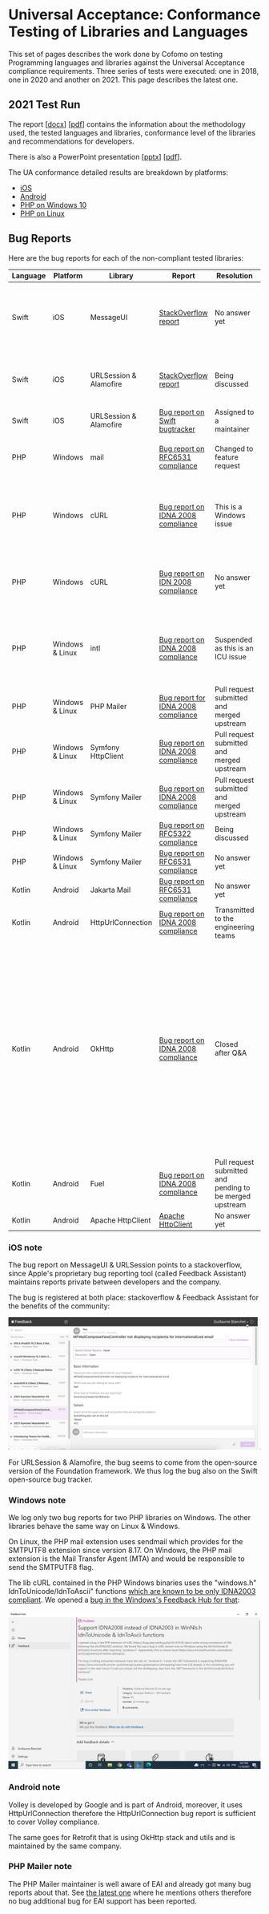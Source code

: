# Universal Acceptance: Conformance Testing of Libraries and Languages

This set of pages describes the work done by Cofomo on testing Programming languages and libraries against the Universal Acceptance compliance requirements. 
Three series of tests were executed: one in 2018, one in 2020 and another on 2021. 
This page describes the latest one.

## 2021 Test Run

The report \[[docx](./UA-language-testing-20211208.docx)\] \[[pdf](./UA-language-testing-20211208.pdf)\] contains the information about the methodology used, the tested languages and libraries, conformance level of the libraries and recommendations for developers.

There is also a PowerPoint presentation \[[pptx](./UA-language-testing-20220209.pptx)\] \[[pdf](./UA-language-testing-20220209.pdf)\].

The UA conformance detailed results are breakdown by platforms:

 - [iOS](./ios-test-results.html)
 - [Android](./android-test-results.html)
 - [PHP on Windows 10](./windows-test-results.html)
 - [PHP on Linux](./php-linux-test-results.html)

## Bug Reports

Here are the bug reports for each of the non-compliant tested libraries:

| Language | Platform | Library | Report | Resolution | Notes |
|---|---|---|---|---|---|
| Swift | iOS | MessageUI | [StackOverflow report](https://stackoverflow.com/questions/69213585/mfmailcomposeviewcontroller-not-displaying-recipients-for-internationalized-emai) | No answer yet | Bug has been reported on Apple's bug reporting tool but link is private. See [iOS note below](#ios-note) |
| Swift | iOS | URLSession & Alamofire | [StackOverflow report](https://stackoverflow.com/questions/69945768/swift-url-returns-nil-when-the-url-contains-an-internationalized-domain-name-id) | Being discussed | Bug has been reported on Apple's bug reporting tool but link is private |
| Swift | iOS | URLSession & Alamofire | [Bug report on Swift bugtracker](https://bugs.swift.org/browse/SR-15487) | Assigned to a maintainer | |
| PHP | Windows | mail | [Bug report on RFC6531 compliance](https://bugs.php.net/bug.php?id=81615) | Changed to feature request | There is very few chances that it would be implemented |
| PHP | Windows | cURL | [Bug report on IDNA 2008 compliance](https://bugs.php.net/bug.php?id=81616) | This is a Windows issue | The library used for IDN conversions is a windows version that is only IDNA2003 compliant |
| PHP | Windows | cURL | [Bug report on IDN 2008 compliance](https://aka.ms/AAeuxwu) | No answer yet | Windows feedback hub report, as PHP maintainers stated that the issue came from Windows |
| PHP | Windows & Linux | intl | [Bug report on IDNA 2008 compliance](https://bugs.php.net/bug.php?id=81628) | Suspended as this is an ICU issue | Unicode ICU library implements IDNA2008 according to UTS #46, see their [documentation](https://unicode-org.github.io/icu-docs/apidoc/dev/icu4c/uidna_8h.html#details) |
| PHP | Windows & Linux | PHP Mailer  | [Bug report for IDNA 2008 compliance](https://github.com/PHPMailer/PHPMailer/issues/2563) | Pull request submitted and merged upstream | |
| PHP | Windows & Linux | Symfony HttpClient  | [Bug report on IDNA 2008 compliance](https://github.com/symfony/symfony/issues/44091) | Pull request submitted and merged upstream | |
| PHP | Windows & Linux | Symfony Mailer  | [Bug report on IDNA 2008 compliance](https://github.com/symfony/symfony/issues/44092) | Pull request submitted and merged upstream | |
| PHP | Windows & Linux | Symfony Mailer  | [Bug report on RFC5322 compliance](https://github.com/symfony/symfony/issues/44094) | Being discussed | |
| PHP | Windows & Linux | Symfony Mailer  | [Bug report on RFC6531 compliance](https://github.com/symfony/symfony/issues/44136) | No answer yet | |
| Kotlin | Android | Jakarta Mail | [Bug report on RFC6531 compliance](https://github.com/eclipse-ee4j/mail/issues/589) | No answer yet | |
| Kotlin | Android | HttpUrlConnection | [Bug report on IDNA 2008 compliance](https://issuetracker.google.com/issues/206015971) | Transmitted to the engineering teams | |
| Kotlin | Android | OkHttp | [Bug report on IDNA 2008 compliance](https://github.com/square/okhttp/issues/6910) | Closed after Q&A | Maintainer closed it "as the strictness of IDNA 2008 is likely to cause more visible issues than this solves, particularly as this isn't uniformly supported or implemented by clients and servers". While major actor in the industry will stick to IDNA 2003 (e.g. Chrome browser) this is not likely to change. |
| Kotlin | Android | Fuel | [Bug report on IDNA 2008 compliance](https://github.com/kittinunf/fuel/issues/819) | Pull request submitted and pending to be merged upstream | |
| Kotlin | Android | Apache HttpClient | [Apache HttpClient](https://issues.apache.org/jira/browse/HTTPCLIENT-2185) | No answer yet | |


### iOS note

The bug report on MessageUI & URLSession points to a stackoverflow, since Apple's proprietary bug reporting tool (called Feedback Assistant) maintains reports private
between developers and the company. 

The bug is registered at both place: stackoverflow & Feedback Assistant for the benefits of the community:

![Feedback Assistant's screenshot](messageui_bug_report.png)

For URLSession & Alamofire, the bug seems to come from the open-source version of the Foundation framework. 
We thus log the bug also on the Swift open-source bug tracker.


### Windows note

We log only two bug reports for two PHP libraries on Windows. The other libraries behave the same way on Linux & Windows. 

On Linux, the PHP mail extension uses sendmail which provides for the SMTPUTF8 extension since version 8.17. On Windows, the PHP mail extension is the Mail Transfer Agent (MTA) and would be responsible to send the SMTPUTF8 flag. 

The lib cURL contained in the PHP Windows binaries uses the "windows.h" IdnToUnicode/IdnToAscii" functions [which are known to be only IDNA2003 compliant](https://docs.microsoft.com/en-us/windows/win32/api/winnls/nf-winnls-idntounicode). We opened a [bug in the Windows's Feedback Hub for that](https://aka.ms/AAeuxwu):

![Feedback Hub's screenshot](windows-report.png)

### Android note

Volley is developed by Google and is part of Android, moreover, it uses HttpUrlConnection therefore the HttpUrlConnection
bug report is sufficient to cover Volley compliance.

The same goes for Retrofit that is using OkHttp stack and utils and is maintained by the same company.

### PHP Mailer note

The PHP Mailer maintainer is well aware of EAI and already got many bug reports about that. See [the latest one](https://github.com/PHPMailer/PHPMailer/issues/1440) where he mentions others therefore no bug additional bug for EAI support has been reported.
